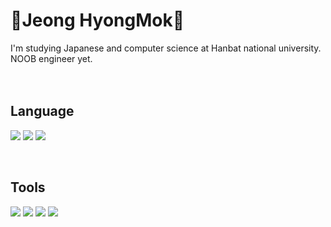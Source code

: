 # 🌱**Jeong HyongMok**🌱

I'm studying Japanese and computer science at Hanbat national university.  
NOOB engineer yet.
<br/><br/><br/>
  
  

## Language

<img
  src="https://img.shields.io/badge/Python-3776AB?style=flat-square&logo=Python&logoColor=white"
/>
<img
  src="https://img.shields.io/badge/JAVA-007396?style=flat-square&logo=JAVA&logoColor=white"
/>
<img
  src="https://img.shields.io/badge/Android-3DDC84?style=flat-square&logo=Android&logoColor=white"
/>

<br/>

## Tools
<img
  src="https://img.shields.io/badge/Github-000000?style=flat-square&logo=Github&logoColor=white"
/>
<img
  src="https://img.shields.io/badge/Eclipse IDE-2C2255?style=flat-square&logo=Eclipse IDE&logoColor=white"
/>
<img
  src="https://img.shields.io/badge/Visual Studio Code-007ACC?style=flat-square&logo=Visual Studio Code&logoColor=white"
/>
<img
  src="https://img.shields.io/badge/Android Studio-3DDC84?style=flat-square&logo=Android Studio&logoColor=white"
/>
